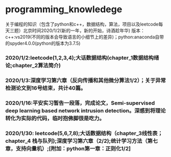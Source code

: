 # programming_knowledege
关于编程的知识（包含了python和c++，数据结构，算法，项目以及leetcode每天三题）北京时间2020/1/2(新的一年，新的开始，诗酒趁年华)
  版本：c++:vs2019(不同的版本会导致语言的小细节上的差异)；python:anaconda自带的spyder4.0.0(python的版本为3.7.5)
### 2020/1/2:leetcode(1,2,3,4);大话数据结构(chapter_1数据结构绪论;chapter_2算法简介)
### 2020/1/3:深度学习第六章（反向传播和其他微分算法1/2）；关于异常检测论文到16号结束，共计40篇。
### 2020/1/16:平安实习暂告一段落，完成论文，Semi-supervised deep learning based network intrusion detection。深感到将理论转化为实际的代码，临时抱佛脚很是吃力。
### 2020/1/30: leetcode(5,6,7,8);大话数据结构（chapter_3线性表；chapter_4 栈与队列);深度学习第六章（2/2);统计学习方法（第七章，支持向量机）;[附加：python第一章：正则化1/2]

